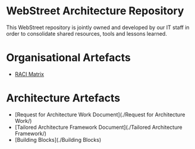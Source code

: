# WebStreet Architecture Repository

This WebStreet repository is jointly owned and developed by our IT staff in order to consolidate shared resources, tools and lessons learned.

# Organisational Artefacts

* [RACI Matrix](./Images/11_RACI.png)


# Architecture Artefacts

* [Request for Architecture Work Document](./Request for Architecture Work/)
* [Tailored Architecture Framework Document](./Tailored Architecture Framework/)
* [Building Blocks](./Building Blocks)


